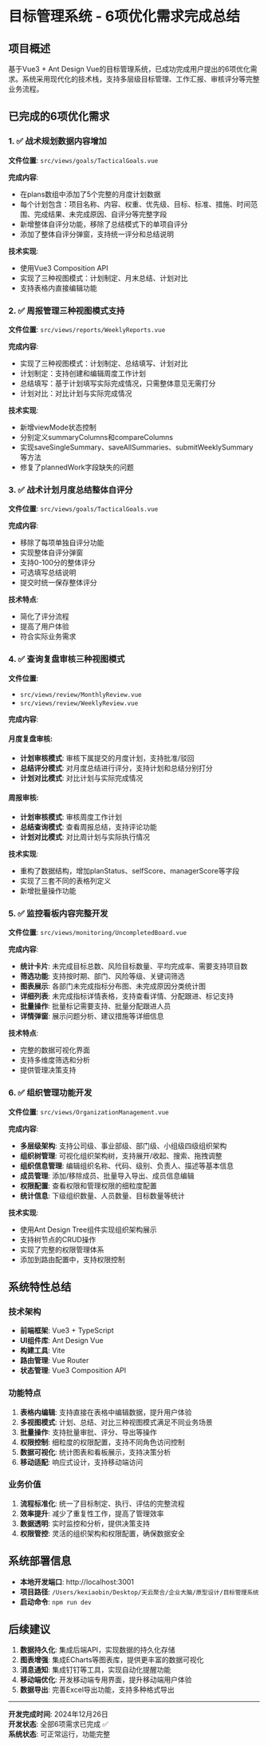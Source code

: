 # 目标管理系统 - 6项优化需求完成总结

## 项目概述
基于Vue3 + Ant Design Vue的目标管理系统，已成功完成用户提出的6项优化需求。系统采用现代化的技术栈，支持多层级目标管理、工作汇报、审核评分等完整业务流程。

## 已完成的6项优化需求

### 1. ✅ 战术规划数据内容增加
**文件位置**: `src/views/goals/TacticalGoals.vue`

**完成内容**:
- 在plans数组中添加了5个完整的月度计划数据
- 每个计划包含：项目名称、内容、权重、优先级、目标、标准、措施、时间范围、完成结果、未完成原因、自评分等完整字段
- 新增整体自评分功能，移除了总结模式下的单项自评分
- 添加了整体自评分弹窗，支持统一评分和总结说明

**技术实现**:
- 使用Vue3 Composition API
- 实现了三种视图模式：计划制定、月末总结、计划对比
- 支持表格内直接编辑功能

### 2. ✅ 周报管理三种视图模式支持
**文件位置**: `src/views/reports/WeeklyReports.vue`

**完成内容**:
- 实现了三种视图模式：计划制定、总结填写、计划对比
- 计划制定：支持创建和编辑周度工作计划
- 总结填写：基于计划填写实际完成情况，只需整体意见无需打分
- 计划对比：对比计划与实际完成情况

**技术实现**:
- 新增viewMode状态控制
- 分别定义summaryColumns和compareColumns
- 实现saveSingleSummary、saveAllSummaries、submitWeeklySummary等方法
- 修复了plannedWork字段缺失的问题

### 3. ✅ 战术计划月度总结整体自评分
**文件位置**: `src/views/goals/TacticalGoals.vue`

**完成内容**:
- 移除了每项单独自评分功能
- 实现整体自评分弹窗
- 支持0-100分的整体评分
- 可选填写总结说明
- 提交时统一保存整体评分

**技术特点**:
- 简化了评分流程
- 提高了用户体验
- 符合实际业务需求

### 4. ✅ 查询复盘审核三种视图模式
**文件位置**: 
- `src/views/review/MonthlyReview.vue`
- `src/views/review/WeeklyReview.vue`

**完成内容**:

#### 月度复盘审核:
- **计划审核模式**: 审核下属提交的月度计划，支持批准/驳回
- **总结评分模式**: 对月度总结进行评分，支持计划和总结分别打分
- **计划对比模式**: 对比计划与实际完成情况

#### 周报审核:
- **计划审核模式**: 审核周度工作计划
- **总结查询模式**: 查看周报总结，支持评论功能
- **计划对比模式**: 对比周计划与实际执行情况

**技术实现**:
- 重构了数据结构，增加planStatus、selfScore、managerScore等字段
- 实现了三套不同的表格列定义
- 新增批量操作功能

### 5. ✅ 监控看板内容完整开发
**文件位置**: `src/views/monitoring/UncompletedBoard.vue`

**完成内容**:
- **统计卡片**: 未完成目标总数、风险目标数量、平均完成率、需要支持项目数
- **筛选功能**: 支持按时期、部门、风险等级、关键词筛选
- **图表展示**: 各部门未完成指标分布图、未完成原因分类统计图
- **详细列表**: 未完成指标详情表格，支持查看详情、分配跟进、标记支持
- **批量操作**: 批量标记需要支持、批量分配跟进人员
- **详情弹窗**: 展示问题分析、建议措施等详细信息

**技术特点**:
- 完整的数据可视化界面
- 支持多维度筛选和分析
- 提供管理决策支持

### 6. ✅ 组织管理功能开发
**文件位置**: `src/views/OrganizationManagement.vue`

**完成内容**:
- **多层级架构**: 支持公司级、事业部级、部门级、小组级四级组织架构
- **组织树管理**: 可视化组织架构树，支持展开/收起、搜索、拖拽调整
- **组织信息管理**: 编辑组织名称、代码、级别、负责人、描述等基本信息
- **成员管理**: 添加/移除成员、批量导入导出、成员信息编辑
- **权限配置**: 查看权限和管理权限的细粒度配置
- **统计信息**: 下级组织数量、人员数量、目标数量等统计

**技术实现**:
- 使用Ant Design Tree组件实现组织架构展示
- 支持树节点的CRUD操作
- 实现了完整的权限管理体系
- 添加到路由配置中，支持权限控制

## 系统特性总结

### 技术架构
- **前端框架**: Vue3 + TypeScript
- **UI组件库**: Ant Design Vue
- **构建工具**: Vite
- **路由管理**: Vue Router
- **状态管理**: Vue3 Composition API

### 功能特点
1. **表格内编辑**: 支持直接在表格中编辑数据，提升用户体验
2. **多视图模式**: 计划、总结、对比三种视图模式满足不同业务场景
3. **批量操作**: 支持批量审批、评分、导出等操作
4. **权限控制**: 细粒度的权限配置，支持不同角色访问控制
5. **数据可视化**: 统计图表和看板展示，支持决策分析
6. **移动适配**: 响应式设计，支持移动端访问

### 业务价值
1. **流程标准化**: 统一了目标制定、执行、评估的完整流程
2. **效率提升**: 减少了重复性工作，提高了管理效率
3. **数据透明**: 实时监控和分析，提供决策支持
4. **权限管控**: 灵活的组织架构和权限配置，确保数据安全

## 系统部署信息
- **本地开发端口**: http://localhost:3001
- **项目路径**: `/Users/kexiaobin/Desktop/天云聚合/企业大脑/原型设计/目标管理系统`
- **启动命令**: `npm run dev`

## 后续建议
1. **数据持久化**: 集成后端API，实现数据的持久化存储
2. **图表增强**: 集成ECharts等图表库，提供更丰富的数据可视化
3. **消息通知**: 集成钉钉等工具，实现自动化提醒功能
4. **移动端优化**: 开发移动端专用界面，提升移动端用户体验
5. **数据导出**: 完善Excel导出功能，支持多种格式导出

---

**开发完成时间**: 2024年12月26日  
**开发状态**: 全部6项需求已完成 ✅  
**系统状态**: 可正常运行，功能完整 